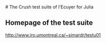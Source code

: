 <a name="banner"/>
# The Crush test suite of l'Ecuyer for Julia

## Homepage of the test suite
http://www.iro.umontreal.ca/~simardr/testu01